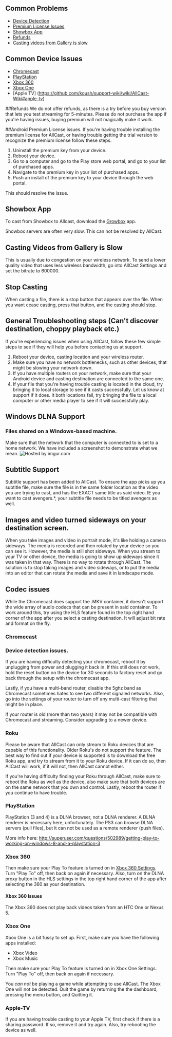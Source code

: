 ## Common Problems
 * [Device Detection](https://github.com/koush/support-wiki/wiki/AllCast-Wiki#device-detection-issues)
 * [Premium License Issues](https://github.com/koush/support-wiki/wiki/AllCast-Wiki#android-premium-license-issues)
 * [Showbox App](https://github.com/koush/support-wiki/wiki/AllCast-Wiki#showbox-app)
 * [Refunds](https://github.com/koush/support-wiki/wiki/AllCast-Wiki#refunds)
 * [Casting videos from Gallery is slow](https://github.com/koush/support-wiki/wiki/AllCast-Wiki#casting-videos-from-gallery-is-slow)

## Common Device Issues
 * [Chromecast](https://github.com/koush/support-wiki/wiki/AllCast-Wiki#chromecast)
 * [PlayStation](https://github.com/koush/support-wiki/wiki/AllCast-Wiki#playstation)
 * [Xbox 360](https://github.com/koush/support-wiki/wiki/AllCast-Wiki#xbox-360)
 * [Xbox One](https://github.com/koush/support-wiki/wiki/AllCast-Wiki#xbox-one)
 * [Apple TV] (https://github.com/koush/support-wiki/wiki/AllCast-Wiki#apple-tv)

##Refunds
We do not offer refunds, as there is a try before you buy version that lets you test streaming for 5-minutes. Please do not purchase the app if you're having issues, buying premium will not magically make it work. 

##Android Premium License issues.
If you're having trouble installing the premium license for AllCast, or having trouble getting the trial version to recognize the premium license follow these steps.

 1. Uninstall the premium key from your device.
 2. Reboot your device.
 3. Go to a computer and go to the Play store web portal, and go to your list of purchased apps.
 4. Navigate to the premium key in your list of purchased apps.
 5. Push an install of the premium key to your device through the web portal.

This should resolve the issue. 


## Showbox App
To cast from Showbox to Allcast, download the [Growbox](https://www.reddit.com/r/showbox/comments/2xeiwi/growbox_a_solution_for_not_being_able_to_cast/) app.

Showbox servers are often very slow. This can not be resolved by AllCast.

## Casting Videos from Gallery is Slow

This is usually due to congestion on your wireless network. To send a lower quality video that uses less wireless bandwidth, go into AllCast Settings and set the bitrate to 600000.

## Stop Casting
When casting a file, there is a stop button that appears over the file. When you want cease casting, press that button, and the casting should stop.

## General Troubleshooting steps (Can't discover destination, choppy playback etc.)
If you're experiencing issues when using AllCast, follow these few simple steps to see if they will help you before contacting us at support. 

1. Reboot your device, casting location and your wireless router.
2. Make sure you have no network bottlenecks, such as other devices, that might be slowing your network down.
3. If you have multiple routers on your network, make sure that your Android device and casting destination are connected to the same one. 
4. If your file that you're having trouble casting is located in the cloud, try bringing it to local storage to see if it casts successfully. Let us know at support if it does. It both locations fail, try bringing the file to a local computer or other media player to see if it will successfully play. 

## Windows DLNA Support

### Files shared on a Windows-based machine. 
Make sure that the network that the computer is connected to is set to a home network. We have included a screenshot to demonstrate what we mean.
<img src="http://i.imgur.com/xNsYGpZ.png" title="Hosted by imgur.com" />


## Subtitle Support
Subtitle support has been added to AllCast. To ensure the app picks up you subtitle file, make sure the file is in the same folder location as the video you are trying to cast, and has the EXACT same title as said video. IE you want to cast avengers.*, your subtitle file needs to be titled avengers as well. 
 
## Images and video turned sideways on your destination screen.
When you take images and video in portrait mode, it's like holding a camera sideways. The media is recorded and then rotated by your device so you can see it. However, the media is still shot sideways. When you stream to your TV or other device, the media is going to show up sideways since it was taken in that way. There is no way to rotate through AllCast. The solution is to stop taking images and video sideways, or to put the media into an editor that can rotate the media and save it in landscape mode. 

## Codec issues
While the Chromecast does support the .MKV container, it doesn't support the wide array of audio codecs that can be present in said container. To work around this, try using the HLS feature found in the top right hand corner of the app after you select a casting destination. It will adjust bit rate and format on the fly. 

### Chromecast

### Device detection issues.
If you are having difficulty detecting your chromecast, reboot it by unplugging from power and plugging it back in. If this still does not work, hold the reset button on the device for 30 seconds to factory reset and go back through the setup with the chromecast app.

Lastly, if you have a multi-band router, disable the 5ghz band as Chromecast sometimes hates to see two different signaled networks. Also, go into the settings of your router to turn off any multi-cast filtering that might be in place.

If your router is old (more than two years) it may not be compatible with Chromecast and streaming. Consider upgrading to a newer device. 

### Roku
Please be aware that AllCast can only stream to Roku devices that are capable of this functionality. Older Roku's do not support the feature. The best way to find out if your device is supported is to download the free Roku app, and try to stream from it to your Roku device. If it can do so, then AllCast will work, if it will not, then AllCast cannot either.

If you're having difficulty finding your Roku through AllCast, make sure to reboot the Roku as well as the device, also make sure that both devices are on the same network that you own and control. Lastly, reboot the router if you continue to have trouble. 

### PlayStation
PlayStation (3 and 4) is a DLNA browser, not a DLNA renderer. A DLNA renderer is necessary here, unfortunately.
The PS3 can browse DLNA servers (pull files), but it can not be used as a remote renderer (push files).

More info here:
http://superuser.com/questions/502989/getting-play-to-working-on-windows-8-and-a-playstation-3


### Xbox 360

Then make sure your Play To feature is turned on in [Xbox 360 Settings](http://support.xbox.com/en-US/xbox-360/system/playto-setup). Turn "Play To" off, then back on again if necessary. Also, turn on the DLNA proxy button in the HLS settings in the top right hand corner of the app after selecting the 360 as your destination. 

#### Xbox 360 Issues

The Xbox 360 does not play back videos taken from an HTC One or Nexus 5.

### Xbox One

Xbox One is a bit fussy to set up.
First, make sure you have the following apps installed:

 * Xbox Video
 * Xbox Music

Then make sure your Play To feature is turned on in Xbox One Settings. Turn "Play To" off, then back on again if necessary.

You *can not* be playing a game while attempting to use AllCast. The Xbox One will not be detected. Quit the game by returning the the dashboard, pressing the menu button, and Quitting it.

### Apple-TV

If you are having trouble casting to your Apple TV, first check if there is a sharing password. If so, remove it and try again. Also, try rebooting the device as well. 
